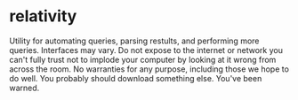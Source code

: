 # relativity
Utility for automating queries, parsing restults, and performing more queries. Interfaces may vary. Do not expose to the internet or network you can't fully trust not to implode your computer by looking at it wrong from across the room. No warranties for any purpose, including those we hope to do well. You probably should download something else. You've been warned.
